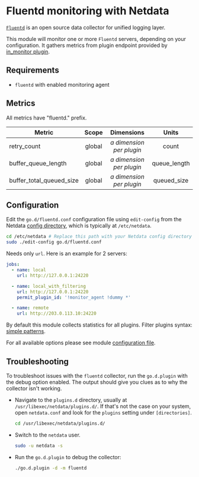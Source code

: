 <!--
title: "Fluentd monitoring with Netdata"
description: "Monitor the health and performance of Fluentd servers with zero configuration, per-second metric granularity, and interactive visualizations."
custom_edit_url: "https://github.com/netdata/go.d.plugin/edit/master/modules/fluentd/README.md"
sidebar_label: "Fluentd"
learn_status: "Published"
learn_topic_type: "References"
learn_rel_path: "Logs"
-->

# Fluentd monitoring with Netdata

[`Fluentd`](https://www.fluentd.org/) is an open source data collector for unified logging layer.

This module will monitor one or more `Fluentd` servers, depending on your configuration. It gathers metrics from plugin
endpoint provided by [in_monitor plugin](https://docs.fluentd.org/v1.0/articles/monitoring-rest-api).

## Requirements

- `fluentd` with enabled monitoring agent

## Metrics

All metrics have "fluentd." prefix.

| Metric                   | Scope  |          Dimensions           |    Units     |
|--------------------------|:------:|:-----------------------------:|:------------:|
| retry_count              | global | <i>a dimension per plugin</i> |    count     |
| buffer_queue_length      | global | <i>a dimension per plugin</i> | queue_length |
| buffer_total_queued_size | global | <i>a dimension per plugin</i> | queued_size  |

## Configuration

Edit the `go.d/fluentd.conf` configuration file using `edit-config` from the
Netdata [config directory](https://learn.netdata.cloud/docs/configure/nodes), which is typically at `/etc/netdata`.

```bash
cd /etc/netdata # Replace this path with your Netdata config directory
sudo ./edit-config go.d/fluentd.conf
```

Needs only `url`. Here is an example for 2 servers:

```yaml
jobs:
  - name: local
    url: http://127.0.0.1:24220

  - name: local_with_filtering
    url: http://127.0.0.1:24220
    permit_plugin_id: '!monitor_agent !dummy *'

  - name: remote
    url: http://203.0.113.10:24220
```

By default this module collects statistics for all plugins. Filter plugins
syntax: [simple patterns](https://docs.netdata.cloud/libnetdata/simple_pattern/).

For all available options please see
module [configuration file](https://github.com/netdata/go.d.plugin/blob/master/config/go.d/fluentd.conf).

## Troubleshooting

To troubleshoot issues with the `fluentd` collector, run the `go.d.plugin` with the debug option enabled. The output
should give you clues as to why the collector isn't working.

- Navigate to the `plugins.d` directory, usually at `/usr/libexec/netdata/plugins.d/`. If that's not the case on
  your system, open `netdata.conf` and look for the `plugins` setting under `[directories]`.

  ```bash
  cd /usr/libexec/netdata/plugins.d/
  ```

- Switch to the `netdata` user.

  ```bash
  sudo -u netdata -s
  ```

- Run the `go.d.plugin` to debug the collector:

  ```bash
  ./go.d.plugin -d -m fluentd
  ```

